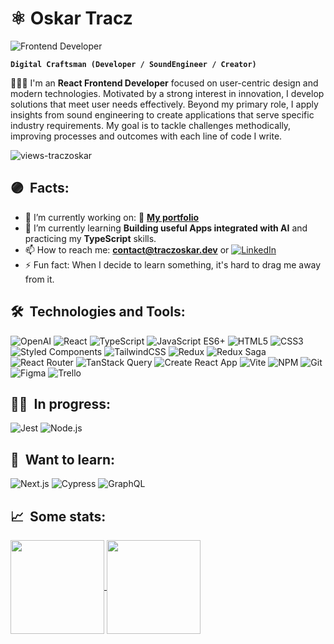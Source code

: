 # ⚛️ Oskar Tracz 

<img alt="Frontend Developer" align="center" src="https://readme-typing-svg.demolab.com?font=Fira+Code&size=22&pause=1000&color=A630B0&center=false&vCenter=true&width=435&lines=Frontend+Developer">

**`Digital Craftsman (Developer / SoundEngineer / Creator)`**

<p align="left">👨🏻‍💻 I'm an <strong>React Frontend Developer</strong> focused on user-centric design and modern technologies. Motivated by a strong interest in innovation, I develop solutions that meet user needs effectively. Beyond my primary role, I apply insights from sound engineering to create applications that serve specific industry requirements. My goal is to tackle challenges methodically, improving processes and outcomes with each line of code I write.</p>

<p align="left"> <img src="https://komarev.com/ghpvc/?username=traczoskar&label=Views&color=A630B0&style=plastic&style=for-the-badge" alt="views-traczoskar" /> </p>

## 🟣&nbsp; Facts:
- 🔭 I’m currently working on: 💼 **<a href="https://github.com/traczoskar/portfolio_traczoskar">My portfolio</a>**
- 🌱 I’m currently learning **Building useful Apps integrated with AI** and practicing my **TypeScript** skills.
- 📫 How to reach me: **contact@traczoskar.dev** or [![LinkedIn](https://img.shields.io/badge/-LinkedIn-0077B5?style=flat-square&logo=linkedin)](https://www.linkedin.com/in/traczoskar/)
- ⚡ Fun fact: When I decide to learn something, it's hard to drag me away from it.

  

## 🛠&nbsp; Technologies and Tools:

![OpenAI](https://img.shields.io/badge/OpenAI-222222.svg?style=for-the-badge&logo=openai&logoColor=69D3AC)
![React](https://img.shields.io/badge/React-222222.svg?style=for-the-badge&logo=react&logoColor=61dafb)
![TypeScript](https://img.shields.io/badge/TypeScript-222222.svg?style=for-the-badge&logo=typescript&logoColor=3178C6)
![JavaScript ES6+](https://img.shields.io/badge/JavaScript_ES6+-222222.svg?style=for-the-badge&logo=javascript&logoColor=F7DF1E)
![HTML5](https://img.shields.io/badge/HTML5-222222.svg?style=for-the-badge&logo=html5&logoColor=E34F26)
![CSS3](https://img.shields.io/badge/CSS3-222222.svg?style=for-the-badge&logo=css3&logoColor=1572B6)
![Styled Components](https://img.shields.io/badge/Styled_Components-222222.svg?style=for-the-badge&logo=styled-components&logoColor=#E056EB)
![TailwindCSS](https://img.shields.io/badge/TailwindCSS-222222.svg?style=for-the-badge&logo=tailwind-css&logoColor=06B6D4)
![Redux](https://img.shields.io/badge/Redux-222222.svg?style=for-the-badge&logo=redux&logoColor=764ABC)
![Redux Saga](https://img.shields.io/badge/Redux_Saga-222222.svg?style=for-the-badge&logo=redux-saga&logoColor=48EA8A)
![React Router](https://img.shields.io/badge/React_Router-222222.svg?style=for-the-badge&logo=react-router&logoColor=EF2E40)
![TanStack Query](https://img.shields.io/badge/TanStack_Query-222222.svg?style=for-the-badge&logo=react-query&logoColor=FF4154)
![Create React App](https://img.shields.io/badge/Create_React_App-222222.svg?style=for-the-badge&logo=create-react-app&logoColor=61dafb)
![Vite](https://img.shields.io/badge/Vite-222222.svg?style=for-the-badge&logo=vite&logoColor=D553F9)
![NPM](https://img.shields.io/badge/NPM-222222.svg?style=for-the-badge&logo=npm&logoColor=EF2E40)
![Git](https://img.shields.io/badge/Git-222222.svg?style=for-the-badge&logo=git&logoColor=EF2E40)
![Figma](https://img.shields.io/badge/Figma-222222.svg?style=for-the-badge&logo=figma&logoColor=white)
![Trello](https://img.shields.io/badge/Trello-222222.svg?style=for-the-badge&logo=trello&logoColor=3178C6)

## 🏋️‍♀️&nbsp; In progress:

![Jest](https://img.shields.io/badge/Jest-222222.svg?style=for-the-badge&logo=jest&logoColor=D75065)
![Node.js](https://img.shields.io/badge/Node.js-222222.svg?style=for-the-badge&logo=node.js&logoColor=339933)

## 🎯&nbsp; Want to learn:

![Next.js](https://img.shields.io/badge/Next.js-222222.svg?style=for-the-badge&logo=next.js&logoColor=white)
![Cypress](https://img.shields.io/badge/Cypress-222222.svg?style=for-the-badge&logo=cypress&logoColor=15B781)
![GraphQL](https://img.shields.io/badge/GraphQL-222222.svg?style=for-the-badge&logo=graphql&logoColor=E434AA)

## 📈&nbsp; Some stats:

<a href="https://github.com/traczoskar">
  <img height=150 align="center" src="https://github-readme-stats.vercel.app/api/top-langs/?username=traczoskar&layout=compact" />
</a>
<a href="https://github.com/traczoskar">
  <img height=150 align="center" src="https://github-readme-stats.vercel.app/api?username=traczoskar&show_icons=true&theme=gruvbox&rank_icon=github" />
</a>
